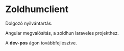 # Zoldhumclient

Dolgozó nyilvántartás.

Angular megvalósítás, a zoldhun laraveles projekthez.

A **dev-pos** ágon továbbfejlesztve.
